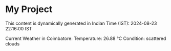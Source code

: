 # My Project

This content is dynamically generated in Indian Time (IST): 2024-08-23 22:16:00 IST


Current Weather in Coimbatore:
Temperature: 26.88 °C
Condition: scattered clouds
